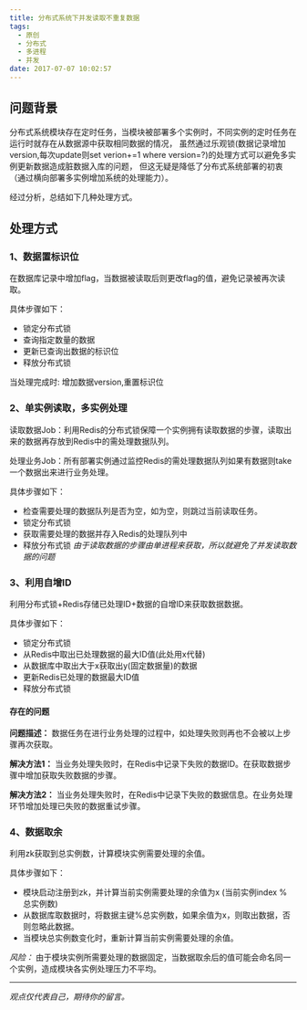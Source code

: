 ```yaml
---
title: 分布式系统下并发读取不重复数据
tags:
  - 原创
  - 分布式
  - 多进程
  - 并发
date: 2017-07-07 10:02:57
---
```


## 问题背景
分布式系统模块存在定时任务，当模块被部署多个实例时，不同实例的定时任务在运行时就存在从数据源中获取相同数据的情况，
虽然通过乐观锁(数据记录增加version,每次update则set verion+=1 where version=?)的处理方式可以避免多实例更新数据造成脏数据入库的问题，
但这无疑是降低了分布式系统部署的初衷（通过横向部署多实例增加系统的处理能力）。

经过分析，总结如下几种处理方式。

## 处理方式
###  1、数据置标识位
在数据库记录中增加flag，当数据被读取后则更改flag的值，避免记录被再次读取。

具体步骤如下：
 - 锁定分布式锁
 - 查询指定数量的数据
 - 更新已查询出数据的标识位
 - 释放分布式锁

当处理完成时: 增加数据version,重置标识位

### 2、单实例读取，多实例处理
读取数据Job：利用Redis的分布式锁保障一个实例拥有读取数据的步骤，读取出来的数据再存放到Redis中的需处理数据队列。

处理业务Job：所有部署实例通过监控Redis的需处理数据队列如果有数据则take一个数据出来进行业务处理。

具体步骤如下：
 - 检查需要处理的数据队列是否为空，如为空，则跳过当前读取任务。
 - 锁定分布式锁
 - 获取需要处理的数据并存入Redis的处理队列中
 - 释放分布式锁
_由于读取数据的步骤由单进程来获取，所以就避免了并发读取数据的问题_

### 3、利用自增ID
利用分布式锁+Redis存储已处理ID+数据的自增ID来获取数据数据。

具体步骤如下：
 - 锁定分布式锁
 - 从Redis中取出已处理数据的最大ID值(此处用x代替)
 - 从数据库中取出大于x获取出y(固定数据量)的数据
 - 更新Redis已处理的数据最大ID值
 - 释放分布式锁

#### 存在的问题
__问题描述：__ 数据任务在进行业务处理的过程中，如处理失败则再也不会被以上步骤再次获取。

__解决方法1：__ 当业务处理失败时，在Redis中记录下失败的数据ID。在获取数据步骤中增加获取失败数据的步骤。

__解决方法2：__ 当业务处理失败时，在Redis中记录下失败的数据信息。在业务处理环节增加处理已失败的数据重试步骤。

### 4、数据取余
利用zk获取到总实例数，计算模块实例需要处理的余值。

具体步骤如下：
 - 模块启动注册到zk，并计算当前实例需要处理的余值为x (当前实例index % 总实例数)
 - 从数据库取数据时，将数据主键%总实例数，如果余值为x，则取出数据，否则忽略此数据。
 - 当模块总实例数变化时，重新计算当前实例需要处理的余值。

_风险：_ 由于模块实例所需要处理的数据固定，当数据取余后的值可能会命名同一个实例，造成模块各实例处理压力不平均。

-----

*观点仅代表自己，期待你的留言。*
